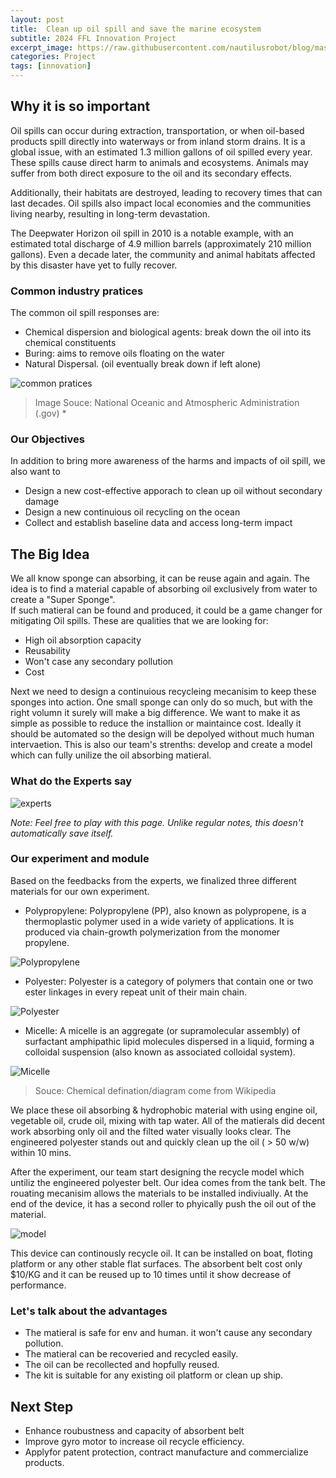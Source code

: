 ```yaml
---
layout: post
title:  Clean up oil spill and save the marine ecosystem
subtitle: 2024 FFL Innovation Project
excerpt_image: https://raw.githubusercontent.com/nautilusrobot/blog/master/assets/images/post_img/20251_26_post_3.JPG
categories: Project
tags: [innovation]
---
```


## Why it is so important

Oil spills can occur during extraction, transportation, or when oil-based products spill directly into waterways or from inland storm drains. It is a global issue, with an estimated 1.3 million gallons of oil spilled every year. These spills cause direct harm to animals and ecosystems. Animals may suffer from both direct exposure to the oil and its secondary effects. 

Additionally, their habitats are destroyed, leading to recovery times that can last decades. Oil spills also impact local economies and the communities living nearby, resulting in long-term devastation. 

The Deepwater Horizon oil spill in 2010 is a notable example, with an estimated total discharge of 4.9 million barrels (approximately 210 million gallons). Even a decade later, the community and animal habitats affected by this disaster have yet to fully recover.

### Common industry pratices
The common oil spill responses are:

* Chemical dispersion and biological agents:  break down the oil into its chemical constituents
* Buring: aims to remove oils floating on the water
* Natural Dispersal. (oil eventually break down if left alone)

![common pratices](https://raw.githubusercontent.com/nautilusrobot/blog/master/assets/images/post_img/20251_26_post_1.JPG)
> Image Souce: National Oceanic and Atmospheric Administration (.gov) *

### Our Objectives

In addition to bring more awareness of the harms and impacts of oil spill, we also want to 

* Design a new cost-effective apporach to clean up oil without secondary damage 
* Design a new continuious oil recycling on the ocean
* Collect and establish baseline data and access long-term impact

## The Big Idea

We all know sponge can absorbing, it can be reuse again and again. The idea is to find a material capable of absorbing oil exclusively from water to create a "Super Sponge".  
If such matieral can be found and produced, it could be a game changer for mitigating Oil spills. These are qualities that we are looking for:

* High oil absorption capacity
* Reusability
* Won't case any secondary pollution
* Cost

Next we need to design a continuious recycleing mecanisim to keep these sponges into action. One small sponge can only do so much, but with the right volumn it surely will make a big difference. 
We want to make it as simple as possible to reduce the installion or maintaince cost. Ideally it should be automated so the design will be depolyed without much human intervaetion.
This is also our team's strenths: develop and create a model which can fully unilize the oil absorbing matieral.

### What do the Experts say

![experts](https://raw.githubusercontent.com/nautilusrobot/blog/master/assets/images/post_img/20251_26_post_2.JPG)


*Note: Feel free to play with this page. Unlike regular notes, this doesn't automatically save itself.*

### Our experiment and module

Based on the feedbacks from the experts, we finalized three different materials for our own experiment. 

* Polypropylene: Polypropylene (PP), also known as polypropene, is a thermoplastic polymer used in a wide variety of applications. It is produced via chain-growth polymerization from the monomer propylene.

![Polypropylene](https://raw.githubusercontent.com/nautilusrobot/blog/master/assets/images/post_img/20251_26_post_4.JPG)

* Polyester: Polyester is a category of polymers that contain one or two ester linkages in every repeat unit of their main chain.

![Polyester](https://raw.githubusercontent.com/nautilusrobot/blog/master/assets/images/post_img/20251_26_post_5.JPG)

* Micelle: A micelle is an aggregate (or supramolecular assembly) of surfactant amphipathic lipid molecules dispersed in a liquid, forming a colloidal suspension (also known as associated colloidal system).

![Micelle](https://raw.githubusercontent.com/nautilusrobot/blog/master/assets/images/post_img/20251_26_post_6.JPG)

> Souce: Chemical defination/diagram come from Wikipedia

We place these oil absorbing & hydrophobic material with using engine oil, vegetable oil, crude oil, mixing with tap water. 
All of the matierals did decent work absorbing only oil and the filted water visually looks clear. The engineered polyester stands out and quickly clean up the oil ( > 50 w/w) within 10 mins.

After the experiment, our team start designing the recycle model which untiliz the engineered polyester belt.
Our idea comes from the tank belt. The rouating mecanisim allows the materials to be installed indiviually. At the end of the device, it has a second roller to phyically push the oil out of the material. 

![model](https://raw.githubusercontent.com/nautilusrobot/blog/master/assets/images/post_img/20251_26_post_3.JPG)

This device can continously recycle oil. It can be installed on boat, floting platform or any other stable flat surfaces. The absorbent belt cost only $10/KG and it can be reused up to 10 times until it show decrease of performance.


### Let's talk about the advantages

* The matieral is safe for env and human. it won't cause any secondary pollution.
* The matieral can be recoveried and recycled easily. 
* The oil can be recollected and hopfully reused.
* The kit is suitable for any existing oil platform or clean up ship. 

## Next Step

* Enhance roubustness and capacity of absorbent belt
* Improve gyro motor to increase oil recycle efficiency.
* Applyfor patent protection, contract manufacture and commercialize products.



